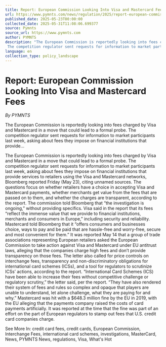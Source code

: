 ```yaml
---
title: Report: European Commission Looking Into Visa and Mastercard Fees
url: https://www.pymnts.com/news/regulation/2025/report-european-commission-looking-into-visa-and-mastercard-fees/
published_date: 2025-05-23T00:00:00
collected_date: 2025-05-31T11:08:06.699377
source: Pymnts
source_url: https://www.pymnts.com
author: PYMNTS
description: "The European Commission is reportedly looking into fees charged by Visa and Mastercard in a move that could lead to a formal probe. 
 The competition regulator sent requests for information to market participants last week, asking about fees they impose on financial institutions that provide..."
language: en
collection_type: policy_landscape
---
```


# Report: European Commission Looking Into Visa and Mastercard Fees

*By PYMNTS*

The European Commission is reportedly looking into fees charged by Visa and Mastercard in a move that could lead to a formal probe. 
 The competition regulator sent requests for information to market participants last week, asking about fees they impose on financial institutions that provide...

The European Commission is reportedly looking into fees charged by Visa and Mastercard in a move that could lead to a formal probe. 
 The competition regulator sent requests for information to market participants last week, asking about fees they impose on financial institutions that provide services to retailers using the Visa and Mastercard networks, Bloomberg reported Friday (May 23), citing unnamed sources. 
 The questions focus on whether retailers have a choice in accepting Visa and Mastercard payments, whether merchants get value from the fees that are passed on to them, and whether the charges are transparent, according to the report. 
 The commission told Bloomberg that “the investigation is ongoing,” without providing specifics. 
 Visa said in the report that its fees “reflect the immense value that we provide to financial institutions, merchants and consumers in Europe,” including security and reliability. 
 Mastercard told Bloomberg that it “offers consumers and businesses choice, ways to pay and be paid that are hassle-free and worry-free, secure and most convenient for them.” 
 It was reported May 14 that a group of trade associations representing European retailers asked the European Commission to take action against Visa and Mastercard under EU antitrust laws, alleging that the companies charge high fees and don’t provide transparency on those fees. 
 The letter also called for price controls on interchange fees, transparency and non-discriminatory obligations for international card schemes (ICSs), and a tool for regulators to scrutinize ICSs’ actions, according to the report. 
 “International Card Schemes (ICS) have been able to increase their fees without competitive challenge or regulatory scrutiny,” the letter said, per the report. “They have also rendered their system of fees and rules so complex and opaque that players are unable to understand, let alone challenge, what they are paying for and why.” 
 Mastercard was hit with a $648.3 million fine by the EU in 2019, with the EU alleging that the payments company raised the costs of card payments artificially. It was reported at the time that the fine was part of an effort on the part of European regulators to stamp out fees that U.S. credit card companies charge. 
 
 See More In: credit card fees, credit cards, European Commission, Interchange Fees, international card schemes, investigations, MasterCard, News, PYMNTS News, regulations, Visa, What's Hot